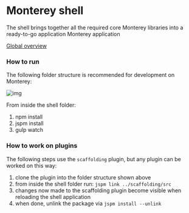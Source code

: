 # Monterey shell
The shell brings together all the required core Monterey libraries into a ready-to-go application Monterey application

[Global overview](https://github.com/monterey-framework/framework/blob/master/README.md)

### How to run
The following folder structure is recommended for development on Monterey:

![img](http://i.imgur.com/ZBeDtdf.png)

From inside the shell folder:
1. npm install
2. jspm install
3. gulp watch

### How to work on plugins
The following steps use the `scaffolding` plugin, but any plugin can be worked on this way:
1. clone the plugin into the folder structure shown above
2. from inside the shell folder run: `jspm link ../scaffolding/src`
3. changes now made to the scaffolding plugin become visible when reloading the shell application
4. when done, unlink the package via `jspm install --unlink`
